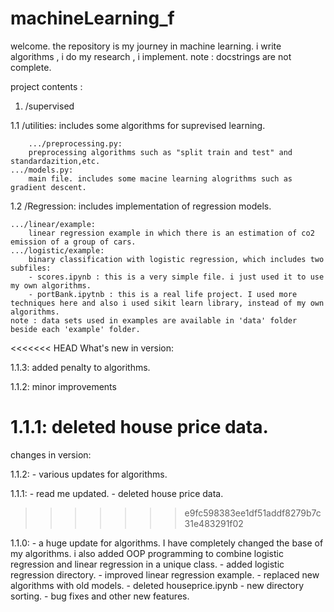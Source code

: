 # machineLearning_f

welcome.
the repository is my journey in machine learning.
i write algorithms , i do my research , i implement.
note : docstrings are not complete.

project contents :


1. /supervised

1.1
/utilities:
    includes some algorithms for suprevised learning.
             
        .../preprocessing.py:
	    preprocessing algorithms such as "split train and test" and standardazition,etc.
	.../models.py:
	    main file. includes some macine learning alogrithms such as gradient descent.

1.2
/Regression:
    includes implementation of regression models. 
	
	.../linear/example:
	    linear regression example in which there is an estimation of co2 emission of a group of cars.
	.../logistic/example:
	    binary classification with logistic regression, which includes two subfiles:
		- scores.ipynb : this is a very simple file. i just used it to use my own algorithms.
		- portBank.ipytnb : this is a real life project. I used more techniques here and also i used sikit learn library, instead of my own algorithms.
	note : data sets used in examples are available in 'data' folder beside each 'example' folder.


<<<<<<< HEAD
What's new in version:

1.1.3:
    added penalty to algorithms.

1.1.2:
    minor improvements
    
1.1.1:
    deleted house price data.
=======
changes in version:

1.1.2:
    - various updates for algorithms.
    
1.1.1:
    - read me updated.
    - deleted house price data.
>>>>>>> e9fc598383ee1df51addf8279b7c31e483291f02

1.1.0:
    - a huge update for algorithms. I have completely changed the base of my algorithms. i also added OOP programming to combine logistic regression and linear regression in a unique class.
    - added logistic regression directory.
    - improved linear regression example.
    - replaced new algorithms with old models.
    - deleted houseprice.ipynb
    - new directory sorting.
    - bug fixes and other new features.
